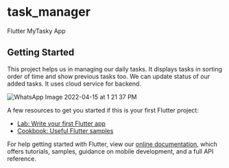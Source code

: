 # task_manager

Flutter MyTasky App

## Getting Started

This project helps us in managing our daily tasks. It displays tasks in sorting order of time and show previous tasks too. 
We can update status of our added tasks. It uses cloud service for backend.

![WhatsApp Image 2022-04-15 at 1 21 37 PM](https://user-images.githubusercontent.com/71916212/167786209-32b831ec-141f-4116-899f-987a757c7a16.jpeg)


A few resources to get you started if this is your first Flutter project:

- [Lab: Write your first Flutter app](https://flutter.dev/docs/get-started/codelab)
- [Cookbook: Useful Flutter samples](https://flutter.dev/docs/cookbook)

For help getting started with Flutter, view our
[online documentation](https://flutter.dev/docs), which offers tutorials,
samples, guidance on mobile development, and a full API reference.
